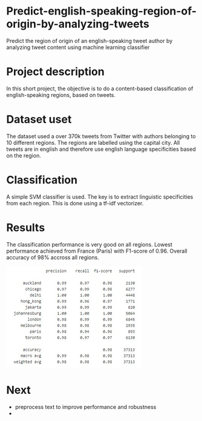 # Predict-english-speaking-region-of-origin-by-analyzing-tweets

Predict the region of origin of an english-speaking tweet author by analyzing tweet content using machine learning classifier

# Project description

In this short project, the objective is to do a content-based classification of english-speaking regions, based on tweets.


# Dataset uset

The dataset used a over 370k tweets from Twitter with authors belonging to 10 different regions. The regions are labelled using the capital city. All tweets are in english and therefore use english language specificities based on the region.

# Classification

A simple SVM classifier is used. The key is to extract linguistic specificities from each region. This is done using a tf-idf vectorizer.

# Results

The classification performance is very good on all regions. Lowest performance achieved from France (Paris) with F1-score of 0.96.
Overall accuracy of 98% accross all regions.

![](metrics.jpg)

# Next
- preprocess text to improve performance and robustness
- 
